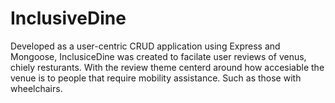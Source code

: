 InclusiveDine 
=============


Developed as a user-centric CRUD application using Express and Mongoose, InclusiceDine was created to facilate user reviews of venus, chiely resturants. With the review theme centerd around how accesiable the venue is to people that require mobility assistance. Such as those with wheelchairs.